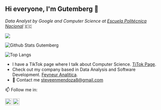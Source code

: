 ## Hi everyone, I'm Gutemberg 👋

*Data Analyst by Google and Computer Science at [Escuela Politécnica Nacional](https://www.epn.edu.ec)* 🇪🇨


![](https://visitor-badge.glitch.me/badge?page_id=matardy.matardy)
<br />

![Github Stats Gutemberg](https://github-readme-stats.vercel.app/api?username=matardy&count_private=true,issues&show_icons=true&show_owner=true&theme=tokyonight)


![Top Langs](https://github-readme-stats.vercel.app/api/top-langs?username=matardy&layout=compact&theme=tokyonight&langs_count=10)


- I have a TikTok page where I talk about Computer Science. <a href="https://www.tiktok.com/@steveeeeess?" alt="Link a tiktok">TiTok Page</a>.
- Check out my company based in Data Analysis and Software Development. <a href="https://www.instagram.com/feyneur.pymes/" alt="Link a IG">Feyneur Analitica</a>.
- 💬 Contact me steveenmendoza8@gmail.com

📫 Follow me in: 

<span>
  <a href="https://www.linkedin.com/in/gutembergsmendoza/">
    <img align="left" alt="Gutemberg S. Mendoza | LinkedIn " width="22px" src="https://cdn.jsdelivr.net/npm/simple-icons@v3/icons/linkedin.svg" />
  </a>
  <a href="https://twitter.com/steveeeeess">
    <img align="left" alt="Gutemberg S. Mendoza| Twitter" width="22px" src="https://cdn.jsdelivr.net/npm/simple-icons@v3/icons/twitter.svg" />
  </a>
 
</span> 
